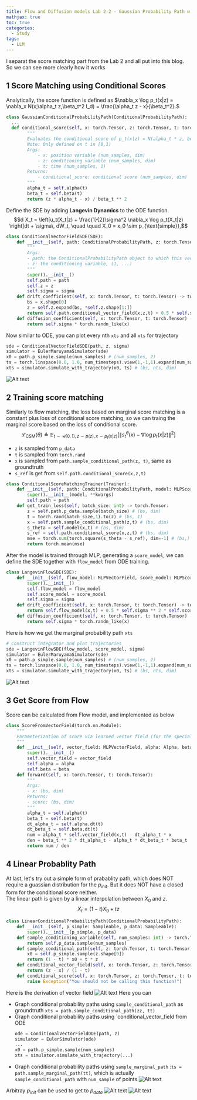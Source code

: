 ```yaml
---
title: Flow and Diffusion models Lab 2-2 - Gaussian Probability Path w Score matching
mathjax: true
toc: true
categories:
  - Study
tags:
  - LLM
---
```


I separat the score matching part from the Lab 2 and all put into this blog. So we can see more clearly how it works 

## 1 Score Matching using Conditional Scores
Analytically, the score function is defined as $\nabla_x \log p_t(x|z) = \nabla_x N(x;\alpha_t z,\beta_t^2 I_d) = \frac{\alpha_t z - x}{\beta_t^2}.$
```python
class GaussianConditionalProbabilityPath(ConditionalProbabilityPath):
  ...
  def conditional_score(self, x: torch.Tensor, z: torch.Tensor, t: torch.Tensor) -> torch.Tensor:
        """
        Evaluates the conditional score of p_t(x|z) = N(alpha_t * z, beta_t**2 * I_d)
        Note: Only defined on t in [0,1)
        Args:
            - x: position variable (num_samples, dim)
            - z: conditioning variable (num_samples, dim)
            - t: time (num_samples, 1)
        Returns:
            - conditional_score: conditional score (num_samples, dim)
        """ 
        alpha_t = self.alpha(t)
        beta_t = self.beta(t)
        return (z * alpha_t - x) / beta_t ** 2 
```
Define the SDE by adding **Langevin Dynamics** to the ODE function.
$$d X_t = \left[u_t(X_t|z) + \frac{1}{2}\sigma^2 \nabla_x \log p_t(X_t|z) \right]dt + \sigma\, dW_t, \quad \quad X_0 = x_0 \sim p_{\text{simple}},$$
```python
class ConditionalVectorFieldSDE(SDE):
    def __init__(self, path: ConditionalProbabilityPath, z: torch.Tensor, sigma: float):
        """
        Args:
        - path: the ConditionalProbabilityPath object to which this vector field corresponds
        - z: the conditioning variable, (1, ...)
        """
        super().__init__()
        self.path = path
        self.z = z
        self.sigma = sigma
    def drift_coefficient(self, x: torch.Tensor, t: torch.Tensor) -> torch.Tensor:
        bs = x.shape[0]
        z = self.z.expand(bs, *self.z.shape[1:])
        return self.path.conditional_vector_field(x,z,t) + 0.5 * self.sigma**2 * self.path.conditional_score(x,z,t)
    def diffusion_coefficient(self, x: torch.Tensor, t: torch.Tensor) -> torch.Tensor:
        return self.sigma * torch.randn_like(x)
```
Now similar to ODE, you can plot every nth `xts` and all `xts` for trajectory
```python
sde = ConditionalVectorFieldSDE(path, z, sigma)
simulator = EulerMaruyamaSimulator(sde)
x0 = path.p_simple.sample(num_samples) # (num_samples, 2)
ts = torch.linspace(0.0, 1.0, num_timesteps).view(1,-1,1).expand(num_samples,-1,1).to(device) # (num_samples, nts, 1)
xts = simulator.simulate_with_trajectory(x0, ts) # (bs, nts, dim)
```
![Alt text](/code23/assets/images/2025/25-09-22-difflab2-2_files/gcpp_cs.png)

## 2 Training score matching
Similarly to flow matching, the loss based on marginal score matching is a constant plus loss of conditional score matching, so we can traing the marginal score based on the loss of conditional score.
$$\mathcal{L}_{\text{CSM}}(\theta) \triangleq \mathbb{E}_{t \sim \mathcal{U}[0,1), z \sim p(z), x \sim p_t(x|z)} \left[\lVert s_t^{\theta}(x) - \nabla \log p_t(x|z)\rVert^2\right]$$

- `z` is sampled from `p_data`
- `t` is sampled from `torch.rand`
- `x` is sampled from `path.sample_conditional_path(z, t)`, same as groundtruth
- `s_ref` is get from `self.path.conditional_score(x,z,t)`
```python
class ConditionalScoreMatchingTrainer(Trainer):
    def __init__(self, path: ConditionalProbabilityPath, model: MLPScore, **kwargs):
        super().__init__(model, **kwargs)
        self.path = path
    def get_train_loss(self, batch_size: int) -> torch.Tensor:
        z = self.path.p_data.sample(batch_size) # (bs, dim)
        t = torch.rand(batch_size,1).to(z) # (bs, 1)
        x = self.path.sample_conditional_path(z,t) # (bs, dim)
        s_theta = self.model(x,t) # (bs, dim)
        s_ref = self.path.conditional_score(x,z,t) # (bs, dim)
        mse = torch.sum(torch.square(s_theta - s_ref), dim=-1) # (bs,)
        return torch.mean(mse)
```
After the model is trained through MLP, generating a `score_model`, we can define the SDE together with `flow_model` from ODE training.
```python
class LangevinFlowSDE(SDE):
    def __init__(self, flow_model: MLPVectorField, score_model: MLPScore, sigma: float):
        super().__init__()
        self.flow_model = flow_model
        self.score_model = score_model
        self.sigma = sigma
    def drift_coefficient(self, x: torch.Tensor, t: torch.Tensor) -> torch.Tensor:
        return self.flow_model(x,t) + 0.5 * self.sigma ** 2 * self.score_model(x, t)
    def diffusion_coefficient(self, x: torch.Tensor, t: torch.Tensor) -> torch.Tensor:
        return self.sigma * torch.randn_like(x)
```
Here is how we get the marginal probability path `xts`
```python
# Construct integrator and plot trajectories
sde = LangevinFlowSDE(flow_model, score_model, sigma)
simulator = EulerMaruyamaSimulator(sde)
x0 = path.p_simple.sample(num_samples) # (num_samples, 2)
ts = torch.linspace(0.0, 1.0, num_timesteps).view(1,-1,1).expand(num_samples,-1,1).to(device) # (num_samples, nts, 1)
xts = simulator.simulate_with_trajectory(x0, ts) # (bs, nts, dim)
```
![Alt text](/code23/assets/images/2025/25-09-22-difflab2-2_files/gmpp_tr.png)

## 3 Get Score from Flow
Score can be calculated from Flow model, and implemented as below
```python
class ScoreFromVectorField(torch.nn.Module):
    """
    Parameterization of score via learned vector field (for the special case of a Gaussian conditional probability path)
    """
    def __init__(self, vector_field: MLPVectorField, alpha: Alpha, beta: Beta):
        super().__init__()
        self.vector_field = vector_field
        self.alpha = alpha
        self.beta = beta
    def forward(self, x: torch.Tensor, t: torch.Tensor):
        """
        Args:
        - x: (bs, dim)
        Returns:
        - score: (bs, dim)
        """
        alpha_t = self.alpha(t)
        beta_t = self.beta(t)
        dt_alpha_t = self.alpha.dt(t)
        dt_beta_t = self.beta.dt(t)
        num = alpha_t * self.vector_field(x,t) - dt_alpha_t * x
        den = beta_t ** 2 * dt_alpha_t - alpha_t * dt_beta_t * beta_t
        return num / den   
```

## 4 Linear Probablity Path
At last, let's try out a simple form of prabablity path, which does NOT require a guassian distribution for the $p_{init}$. But it does NOT have a closed form for the conditional score neither.  
The linear path is given by a linear interpolation between $X_0$ and $z$.
$$X_t = (1-t) X_0 + tz$$ 
```python
class LinearConditionalProbabilityPath(ConditionalProbabilityPath):
    def __init__(self, p_simple: Sampleable, p_data: Sampleable):
        super().__init__(p_simple, p_data)
    def sample_conditioning_variable(self, num_samples: int) -> torch.Tensor:
        return self.p_data.sample(num_samples)
    def sample_conditional_path(self, z: torch.Tensor, t: torch.Tensor) -> torch.Tensor:
        x0 = self.p_simple.sample(z.shape[0])
        return (1 - t) * x0 + t * z
    def conditional_vector_field(self, x: torch.Tensor, z: torch.Tensor, t: torch.Tensor) -> torch.Tensor:
        return (z - x) / (1 - t)
    def conditional_score(self, x: torch.Tensor, z: torch.Tensor, t: torch.Tensor) -> torch.Tensor:
        raise Exception("You should not be calling this function!")
```
Here is the derivation of vector field
![Alt text](/code23/assets/images/2025/25-09-22-difflab2-2_files/linear_vf.png)
Here you can 
- Graph conditional probability paths using `sample_conditional_path` as groundtruth `xts = path.sample_conditional_path(zz, tt)`
- Graph conditional probability paths using `conditional_vector_field from ODE
  ```python
  ode = ConditionalVectorFieldODE(path, z)
  simulator = EulerSimulator(ode)
  ...
  x0 = path.p_simple.sample(num_samples)
  xts = simulator.simulate_with_trajectory(...)
  ```
- Graph conditional probability paths using `sample_marginal_path` :`ts = path.sample_marginal_path(tt)`, which is actually `sample_conditional_path` with `num_sample` of points
![Alt text](/code23/assets/images/2025/25-09-22-difflab2-2_files/linear_3.png)

Arbitray $p_{init}$ can be used to get to $p_{data}$
![Alt text](/code23/assets/images/2025/25-09-22-difflab2-2_files/linear_1.png)
![Alt text](/code23/assets/images/2025/25-09-22-difflab2-2_files/linear_2.png)